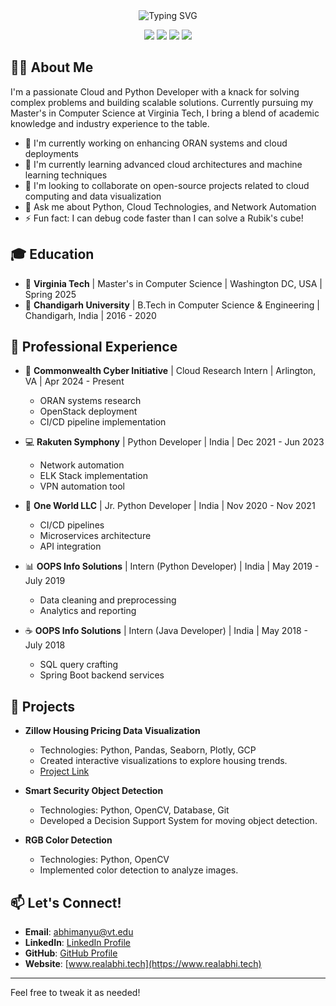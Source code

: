 <div align="center">
  <img src="https://readme-typing-svg.herokuapp.com?font=Fira+Code&size=27&duration=3000&pause=1000&color=00F7FF&center=true&vCenter=true&width=435&lines=Hi%2C+I'm+Abhimanyu+Bhagwati;Cloud+%26+Python+Developer;Open+Source+Enthusiast" alt="Typing SVG" />
</div>

<p align="center">
  <a href="https://www.linkedin.com/in/abhimanyubhagwati/"><img src="https://img.shields.io/badge/-LinkedIn-0077B5?style=for-the-badge&logo=Linkedin&logoColor=white"/></a>
  <a href="https://www.realabhi.tech"><img src="https://img.shields.io/badge/-Website-FF7139?style=for-the-badge&logo=Firefox-Browser&logoColor=white"/></a>
  <a href="mailto:abhimanyu@vt.edu"><img src="https://img.shields.io/badge/-Email-D14836?style=for-the-badge&logo=Gmail&logoColor=white"/></a>
  <a href="https://github.com/AbhimanyuBhagwati"><img src="https://img.shields.io/badge/-GitHub-181717?style=for-the-badge&logo=GitHub&logoColor=white"/></a>
</p>

## 👨‍💻 About Me

I'm a passionate Cloud and Python Developer with a knack for solving complex problems and building scalable solutions. Currently pursuing my Master's in Computer Science at Virginia Tech, I bring a blend of academic knowledge and industry experience to the table.

- 🔭 I'm currently working on enhancing ORAN systems and cloud deployments
- 🌱 I'm currently learning advanced cloud architectures and machine learning techniques
- 👯 I'm looking to collaborate on open-source projects related to cloud computing and data visualization
- 💬 Ask me about Python, Cloud Technologies, and Network Automation
- ⚡ Fun fact: I can debug code faster than I can solve a Rubik's cube!

## 🎓 Education

- 🏫 **Virginia Tech** | Master's in Computer Science | Washington DC, USA | Spring 2025
- 🏫 **Chandigarh University** | B.Tech in Computer Science & Engineering | Chandigarh, India | 2016 - 2020

## 💼 Professional Experience

- 🔬 **Commonwealth Cyber Initiative** | Cloud Research Intern | Arlington, VA | Apr 2024 - Present
  - ORAN systems research
  - OpenStack deployment
  - CI/CD pipeline implementation

- 💻 **Rakuten Symphony** | Python Developer | India | Dec 2021 - Jun 2023
  - Network automation
  - ELK Stack implementation
  - VPN automation tool

- 🐍 **One World LLC** | Jr. Python Developer | India | Nov 2020 - Nov 2021
  - CI/CD pipelines
  - Microservices architecture
  - API integration

- 📊 **OOPS Info Solutions** | Intern (Python Developer) | India | May 2019 - July 2019
  - Data cleaning and preprocessing
  - Analytics and reporting

- ☕ **OOPS Info Solutions** | Intern (Java Developer) | India | May 2018 - July 2018
  - SQL query crafting
  - Spring Boot backend services

## 🚀 Projects

- **Zillow Housing Pricing Data Visualization**
  - Technologies: Python, Pandas, Seaborn, Plotly, GCP
  - Created interactive visualizations to explore housing trends.
  - [Project Link](https://dashapp-4utmtv5bpq-nn.a.run.app)

- **Smart Security Object Detection**
  - Technologies: Python, OpenCV, Database, Git
  - Developed a Decision Support System for moving object detection.

- **RGB Color Detection**
  - Technologies: Python, OpenCV
  - Implemented color detection to analyze images.

## 📫 Let's Connect!

- **Email**: [abhimanyu@vt.edu](mailto:abhimanyu@vt.edu)
- **LinkedIn**: [LinkedIn Profile](https://www.linkedin.com/in/abhi)
- **GitHub**: [GitHub Profile](https://github.com/AbhimanyuBhagwati)
- **Website**: [www.realabhi.tech](https://www.realabhi.tech)

---

Feel free to tweak it as needed!
